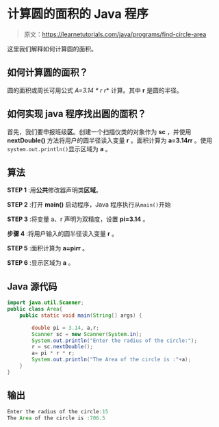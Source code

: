 # 计算圆的面积的 Java 程序

> 原文：<https://learnetutorials.com/java/programs/find-circle-area>

这里我们解释如何计算圆的面积。

## 如何计算圆的面积？

圆的面积或周长可用公式 **A=3.14 * r* r** 计算。其中 **r** 是圆的半径。

## 如何实现 java 程序找出圆的面积？

首先，我们要申报班级**区**。创建一个扫描仪类的对象作为 **sc** ，并使用 **nextDouble()** 方法将用户的圆半径读入变量 **r** 。面积计算为 **a=3.14*r*r** 。使用`system.out.println()`显示区域为 **a** 。

## 算法

**STEP 1** :用**公共**修改器声明类**区域**。

**STEP 2** :打开 **main()** 启动程序，Java 程序执行从`main()`开始

**STEP 3** :将变量 a、r 声明为双精度，设置 **pi=3.14** 。

**步骤 4** :将用户输入的圆半径读入变量 **r** 。

**STEP 5** :面积计算为 **a=pi*r*r** 。

**STEP 6** :显示区域为 **a** 。

## Java 源代码

```java
import java.util.Scanner;
public class Area{
    public static void main(String[] args) {

        double pi = 3.14, a,r;
        Scanner sc = new Scanner(System.in);
        System.out.println("Enter the radius of the circle:");
        r = sc.nextDouble();
        a= pi * r * r;
        System.out.println("The Area of the circle is :"+a);
    }  
}

```

## 输出

```java
Enter the radius of the circle:15
The Area of the circle is :706.5
```